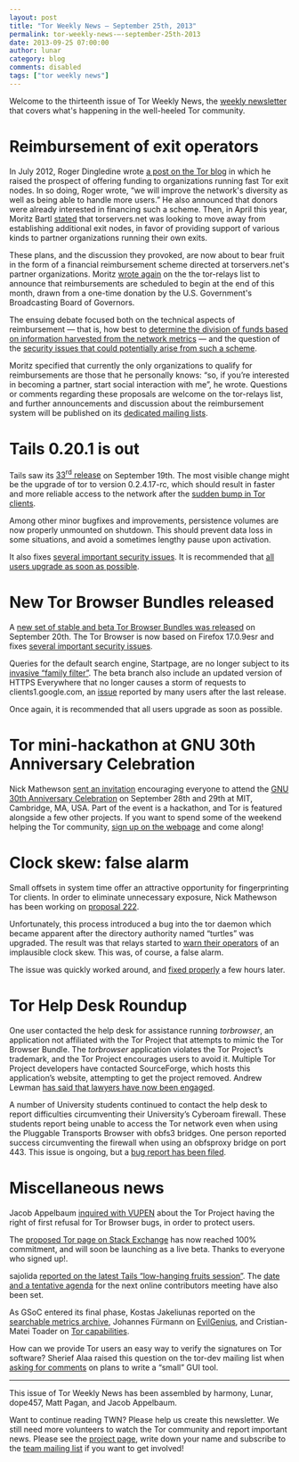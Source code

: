 ```yaml
---
layout: post
title: "Tor Weekly News — September 25th, 2013"
permalink: tor-weekly-news-—-september-25th-2013
date: 2013-09-25 07:00:00
author: lunar
category: blog
comments: disabled
tags: ["tor weekly news"]
---
```


Welcome to the thirteenth issue of Tor Weekly News, the [weekly newsletter](https://lists.torproject.org/cgi-bin/mailman/listinfo/tor-news) that covers what's happening in the well-heeled Tor community.

Reimbursement of exit operators
===============================

In July 2012, Roger Dingledine wrote [a post on the Tor blog](https://blog.torproject.org/blog/turning-funding-more-exit-relays) in which he raised the prospect of offering funding to organizations running fast Tor exit nodes. In so doing, Roger wrote, “we will improve the network's diversity as well as being able to handle more users.” He also announced that donors were already interested in financing such a scheme. Then, in April this year, Moritz Bartl [stated](https://lists.torproject.org/pipermail/tor-relays/2013-April/001996.html) that torservers.net was looking to move away from establishing additional exit nodes, in favor of providing support of various kinds to partner organizations running their own exits.

These plans, and the discussion they provoked, are now about to bear fruit in the form of a financial reimbursement scheme directed at torservers.net's partner organizations. Moritz [wrote again](https://lists.torproject.org/pipermail/tor-relays/2013-September/002824.html) on the the tor-relays list to announce that reimbursements are scheduled to begin at the end of this month, drawn from a one-time donation by the U.S. Government's Broadcasting Board of Governors.

The ensuing debate focused both on the technical aspects of reimbursement — that is, how best to [determine the division of funds based on information harvested from the network metrics](https://lists.torproject.org/pipermail/tor-relays/2013-September/002825.html) — and the question of the [security issues that could potentially arise from such a scheme](https://lists.torproject.org/pipermail/tor-relays/2013-September/002831.html).

Moritz specified that currently the only organizations to qualify for reimbursements are those that he personally knows: “so, if you’re interested in becoming a partner, start social interaction with me”, he wrote. Questions or comments regarding these proposals are welcome on the tor-relays list, and further announcements and discussion about the reimbursement system will be published on its [dedicated mailing lists](https://lists.torproject.org/pipermail/tor-relays/2013-May/002138.html).

Tails 0.20.1 is out
===================

Tails saw its [33<sup>rd</sup> release](https://tails.boum.org/news/version_0.20.1/) on September 19th. The most visible change might be the upgrade of tor to version 0.2.4.17-rc, which should result in faster and more reliable access to the network after the [sudden bump in Tor clients](https://blog.torproject.org/blog/how-to-handle-millions-new-tor-clients).

Among other minor bugfixes and improvements, persistence volumes are now properly unmounted on shutdown. This should prevent data loss in some situations, and avoid a sometimes lengthy pause upon activation.

It also fixes [several important security issues](https://tails.boum.org/security/Numerous_security_holes_in_0.20/). It is recommended that [all users upgrade as soon as possible](https://tails.boum.org/news/version_0.20.1/).

New Tor Browser Bundles released
================================

A [new set of stable and beta Tor Browser Bundles was released](https://blog.torproject.org/blog/new-tor-browser-bundles-firefox-1709esr) on September 20th. The Tor Browser is now based on Firefox 17.0.9esr and fixes [several important security issues](https://www.mozilla.org/security/known-vulnerabilities/firefoxESR.html#firefox17.0.9).

Queries for the default search engine, Startpage, are no longer subject to its [invasive “family filter”](https://bugs.torproject.org/8839). The beta branch also include an updated version of HTTPS Everywhere that no longer causes a storm of requests to clients1.google.com, an [issue](https://bugs.torproject.org/9713) reported by many users after the last release.

Once again, it is recommended that all users upgrade as soon as possible.

Tor mini-hackathon at GNU 30th Anniversary Celebration
======================================================

Nick Mathewson [sent an invitation](https://lists.torproject.org/pipermail/tor-talk/2013-September/030154.html) encouraging everyone to attend the [GNU 30th Anniversary Celebration](https://gnu.org/gnu30/celebration) on September 28th and 29th at MIT, Cambridge, MA, USA. Part of the event is a hackathon, and Tor is featured alongside a few other projects. If you want to spend some of the weekend helping the Tor community, [sign up on the webpage](https://crm.fsf.org/civicrm/event/register?id=10) and come along!

Clock skew: false alarm
=======================

Small offsets in system time offer an attractive opportunity for fingerprinting Tor clients. In order to eliminate unnecessary exposure, Nick Mathewson has been working on [proposal 222](https://gitweb.torproject.org/torspec.git/blob_plain/refs/heads/master:/proposals/222-remove-client-timestamps.txt).

Unfortunately, this process introduced a bug into the tor daemon which became apparent after the directory authority named “turtles” was upgraded. The result was that relays started to [warn their operators](https://lists.torproject.org/pipermail/tor-relays/2013-September/002888.html) of an implausible clock skew. This was, of course, a false alarm.

The issue was quickly worked around, and [fixed properly](https://bugs.torproject.org/9798) a few hours later.

Tor Help Desk Roundup
=====================

One user contacted the help desk for assistance running *torbrowser*, an application not affiliated with the Tor Project that attempts to mimic the Tor Browser Bundle. The *torbrowser* application violates the Tor Project’s trademark, and the Tor Project encourages users to avoid it. Multiple Tor Project developers have contacted SourceForge, which hosts this application’s website, attempting to get the project removed. Andrew Lewman [has said that lawyers have now been engaged](https://lists.torproject.org/pipermail/tor-talk/2013-August/029614.html).

A number of University students continued to contact the help desk to report difficulties circumventing their University’s Cyberoam firewall. These students report being unable to access the Tor network even when using the Pluggable Transports Browser with obfs3 bridges. One person reported success circumventing the firewall when using an obfsproxy bridge on port 443. This issue is ongoing, but a [bug report has been filed](https://bugs.torproject.org/9601).

Miscellaneous news
==================

Jacob Appelbaum [inquired with VUPEN](http://storify.com/fredericjacobs/discussion-between-tor-s-ioerror-and-vupen-s-chaou) about the Tor Project having the right of first refusal for Tor Browser bugs, in order to protect users.

The [proposed Tor page on Stack Exchange](http://area51.stackexchange.com/proposals/56447/tor) has now reached 100% commitment, and will soon be launching as a live beta. Thanks to everyone who signed up!.

sajolida [reported on the latest Tails “low-hanging fruits session”](https://mailman.boum.org/pipermail/tails-dev/2013-September/003703.html). The [date and a tentative agenda](https://mailman.boum.org/pipermail/tails-dev/2013-September/003696.html) for the next online contributors meeting have also been set.

As GSoC entered its final phase, Kostas Jakeliunas reported on the [searchable metrics archive](https://lists.torproject.org/pipermail/tor-dev/2013-September/005483.html), Johannes Fürmann on [EvilGenius](https://lists.torproject.org/pipermail/tor-dev/2013-September/005484.html), and Cristian-Matei Toader on [Tor capabilities](https://lists.torproject.org/pipermail/tor-dev/2013-September/005490.html).

How can we provide Tor users an easy way to verify the signatures on Tor software? Sherief Alaa raised this question on the tor-dev mailing list when [asking for comments](https://lists.torproject.org/pipermail/tor-dev/2013-September/005491.html) on plans to write a “small” GUI tool.

* * * * *

This issue of Tor Weekly News has been assembled by harmony, Lunar, dope457, Matt Pagan, and Jacob Appelbaum.

Want to continue reading TWN? Please help us create this newsletter. We still need more volunteers to watch the Tor community and report important news. Please see the [project page](https://trac.torproject.org/projects/tor/wiki/TorWeeklyNews), write down your name and subscribe to the [team mailing list](https://lists.torproject.org/cgi-bin/mailman/listinfo/news-team) if you want to get involved!
